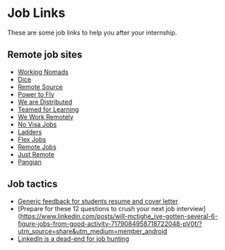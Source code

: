 # Job Links

These are some job links to help you after your internship.

## Remote job sites

- [Working Nomads](https://www.workingnomads.com/jobs)
- [Dice](https://www.dice.com/)
- [Remote Source](https://www.remotesource.com/)
- [Power to Fly](https://powertofly.com/)
- [We are Distributed](https://wearedistributed.org/)
- [Teamed for Learning](https://teamedforlearning.com/)
- [We Work Remotely](https://weworkremotely.com/)
- [No Visa Jobs](https://novisajobs.com/)
- [Ladders](https://www.theladders.com/)
- [Flex Jobs](https://www.flexjobs.com/)
- [Remote Jobs](https://remote.co/remote-jobs)
- [Just Remote](https://justremote.co/)
- [Pangian](https://pangian.com/)


## Job tactics
- [Generic feedback for students resume and cover letter](https://figshare.com/articles/online_resource/Generic_feedback_for_students_resume_and_cover_letter/21057535)
- [Prepare for these 12 questions to crush your next job interview](https://www.linkedin.com/posts/will-mctighe_ive-gotten-several-6-figure-jobs-from-good-activity-7179084958718722048-pV0f/?utm_source=share&utm_medium=member_android
- [LinkedIn is a dead-end for job hunting](https://www.linkedin.com/posts/jenny-neal-1a9572194_amiright-unpopularopinion-wfh-activity-7180590986518036481-eOlQ/?utm_source=share&utm_medium=member_android)
